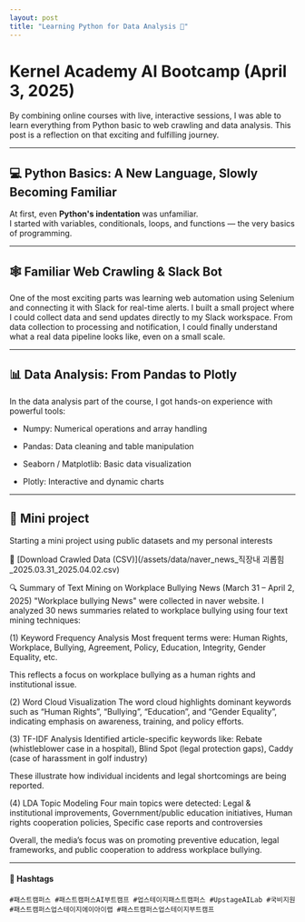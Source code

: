 ```yaml
---
layout: post
title: "Learning Python for Data Analysis 🌱"
---
```


# Kernel Academy AI Bootcamp (April 3, 2025)

By combining online courses with live, interactive sessions, I was able to learn everything from Python basic to web crawling and data analysis. 
This post is a reflection on that exciting and fulfilling journey.

---

## 💻 Python Basics: A New Language, Slowly Becoming Familiar 

At first, even **Python's indentation** was unfamiliar.  
I started with variables, conditionals, loops, and functions — the very basics of programming.


---

## 🕸  Familiar Web Crawling & Slack Bot

One of the most exciting parts was learning web automation using Selenium and connecting it with Slack for real-time alerts.
I built a small project where I could collect data and send updates directly to my Slack workspace.
From data collection to processing and notification, I could finally understand what a real data pipeline looks like, even on a small scale.

---

## 📊 Data Analysis: From Pandas to Plotly
In the data analysis part of the course, I got hands-on experience with powerful tools:

- Numpy: Numerical operations and array handling

- Pandas: Data cleaning and table manipulation

- Seaborn / Matplotlib: Basic data visualization

- Plotly: Interactive and dynamic charts


---

## 🌱 Mini project

Starting a mini project using public datasets and my personal interests

📓 [Download Crawled Data (CSV)](/assets/data/naver_news_직장내 괴롭힘_2025.03.31_2025.04.02.csv)  

🔍 Summary of Text Mining on Workplace Bullying News (March 31 – April 2, 2025)
"Workplace bullying News" were collected in naver website. I analyzed 30 news summaries related to workplace bullying using four text mining techniques:

(1) Keyword Frequency Analysis
Most frequent terms were: Human Rights, Workplace, Bullying, Agreement, Policy, Education, Integrity, Gender Equality, etc.

This reflects a focus on workplace bullying as a human rights and institutional issue.

(2) Word Cloud Visualization
The word cloud highlights dominant keywords such as “Human Rights”, “Bullying”, “Education”, and “Gender Equality”, indicating emphasis on awareness, training, and policy efforts.

(3) TF-IDF Analysis
Identified article-specific keywords like: Rebate (whistleblower case in a hospital), Blind Spot (legal protection gaps), Caddy (case of harassment in golf industry)

These illustrate how individual incidents and legal shortcomings are being reported.

(4) LDA Topic Modeling
Four main topics were detected: Legal & institutional improvements, Government/public education initiatives, Human rights cooperation policies, Specific case reports and controversies

Overall, the media’s focus was on promoting preventive education, legal frameworks, and public cooperation to address workplace bullying.

---

#### 🔖 Hashtags  
`#패스트캠퍼스 #패스트캠퍼스AI부트캠프 #업스테이지패스트캠퍼스 #UpstageAILab #국비지원 #패스트캠퍼스업스테이지에이아이랩 #패스트캠퍼스업스테이지부트캠프`
